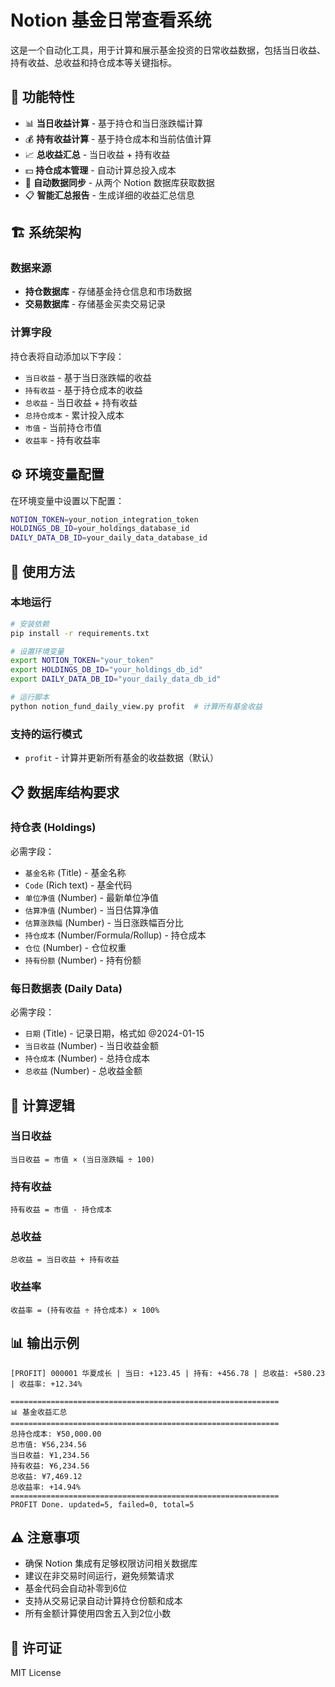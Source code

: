 # Notion 基金日常查看系统

这是一个自动化工具，用于计算和展示基金投资的日常收益数据，包括当日收益、持有收益、总收益和持仓成本等关键指标。

## 🎯 功能特性

- 📊 **当日收益计算** - 基于持仓和当日涨跌幅计算
- 💰 **持有收益计算** - 基于持仓成本和当前估值计算
- 📈 **总收益汇总** - 当日收益 + 持有收益
- 💵 **持仓成本管理** - 自动计算总投入成本
- 🔄 **自动数据同步** - 从两个 Notion 数据库获取数据
- 📋 **智能汇总报告** - 生成详细的收益汇总信息

## 🏗️ 系统架构

### 数据来源
- **持仓数据库** - 存储基金持仓信息和市场数据
- **交易数据库** - 存储基金买卖交易记录

### 计算字段
持仓表将自动添加以下字段：
- `当日收益` - 基于当日涨跌幅的收益
- `持有收益` - 基于持仓成本的收益
- `总收益` - 当日收益 + 持有收益
- `总持仓成本` - 累计投入成本
- `市值` - 当前持仓市值
- `收益率` - 持有收益率

## ⚙️ 环境变量配置

在环境变量中设置以下配置：

```bash
NOTION_TOKEN=your_notion_integration_token
HOLDINGS_DB_ID=your_holdings_database_id
DAILY_DATA_DB_ID=your_daily_data_database_id
```

## 🚀 使用方法

### 本地运行

```bash
# 安装依赖
pip install -r requirements.txt

# 设置环境变量
export NOTION_TOKEN="your_token"
export HOLDINGS_DB_ID="your_holdings_db_id"
export DAILY_DATA_DB_ID="your_daily_data_db_id"

# 运行脚本
python notion_fund_daily_view.py profit  # 计算所有基金收益
```

### 支持的运行模式

- `profit` - 计算并更新所有基金的收益数据（默认）

## 📋 数据库结构要求

### 持仓表 (Holdings)
必需字段：
- `基金名称` (Title) - 基金名称
- `Code` (Rich text) - 基金代码
- `单位净值` (Number) - 最新单位净值
- `估算净值` (Number) - 当日估算净值
- `估算涨跌幅` (Number) - 当日涨跌幅百分比
- `持仓成本` (Number/Formula/Rollup) - 持仓成本
- `仓位` (Number) - 仓位权重
- `持有份额` (Number) - 持有份额

### 每日数据表 (Daily Data)
必需字段：
- `日期` (Title) - 记录日期，格式如 @2024-01-15
- `当日收益` (Number) - 当日收益金额
- `持仓成本` (Number) - 总持仓成本
- `总收益` (Number) - 总收益金额

## 🔧 计算逻辑

### 当日收益
```
当日收益 = 市值 × (当日涨跌幅 ÷ 100)
```

### 持有收益
```
持有收益 = 市值 - 持仓成本
```

### 总收益
```
总收益 = 当日收益 + 持有收益
```

### 收益率
```
收益率 = (持有收益 ÷ 持仓成本) × 100%
```

## 📊 输出示例

```
[PROFIT] 000001 华夏成长 | 当日: +123.45 | 持有: +456.78 | 总收益: +580.23 | 收益率: +12.34%

============================================================
📊 基金收益汇总
============================================================
总持仓成本: ¥50,000.00
总市值: ¥56,234.56
当日收益: ¥1,234.56
持有收益: ¥6,234.56
总收益: ¥7,469.12
总收益率: +14.94%
============================================================
PROFIT Done. updated=5, failed=0, total=5
```

## ⚠️ 注意事项

- 确保 Notion 集成有足够权限访问相关数据库
- 建议在非交易时间运行，避免频繁请求
- 基金代码会自动补零到6位
- 支持从交易记录自动计算持仓份额和成本
- 所有金额计算使用四舍五入到2位小数

## 📄 许可证

MIT License
